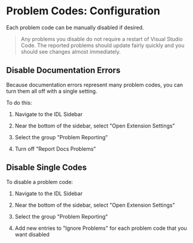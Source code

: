 # Problem Codes: Configuration

Each problem code can be manually disabled if desired.

> Any problems you disable do not require a restart of Visual Studio Code. The reported problems should update fairly quickly and you should see changes almost immediately.

## Disable Documentation Errors

Because documentation errors represent many problem codes, you can turn them all off with a single setting.

To do this:

1. Navigate to the IDL Sidebar

2. Near the bottom of the sidebar, select "Open Extension Settings"

3. Select the group "Problem Reporting"

4. Turn off "Report Docs Problems"

## Disable Single Codes

To disable a problem code:

1. Navigate to the IDL Sidebar

2. Near the bottom of the sidebar, select "Open Extension Settings"

3. Select the group "Problem Reporting"

4. Add new entries to "Ignore Problems" for each problem code that you want disabled
